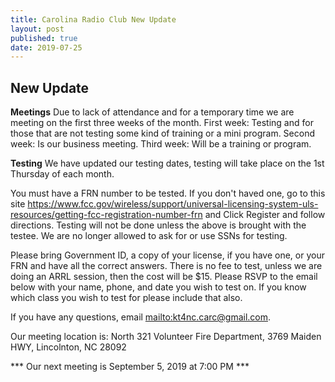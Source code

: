 ```yaml
---
title: Carolina Radio Club New Update
layout: post
published: true
date: 2019-07-25
---
```

## New Update

**Meetings** Due to lack of attendance and for a temporary time we are meeting on the first three weeks of the month.
             First week: Testing and for those that are not testing some kind of training or a mini program.
             Second week: Is our business meeting.
             Third week: Will be a training or program.
             
**Testing** We have updated our testing dates, testing will take place on the 1st Thursday of each month.

You must have a FRN number to be tested. If you don't haved one, go to this site https://www.fcc.gov/wireless/support/universal-licensing-system-uls-resources/getting-fcc-registration-number-frn and Click Register and follow directions. Testing will not be done unless the above is brought with the testee. We are no longer allowed to ask for or use SSNs for testing.

Please bring Government ID, a copy of your license, if you have one, or your FRN and have all the correct answers. There is no fee to test, unless we are doing an ARRL session, then the cost will be $15. Please RSVP to the email below with your name, phone, and date you wish to test on. If you know which class you wish to test for please include that also. 

If you have any questions, email <mailto:kt4nc.carc@gmail.com>.

Our meeting location is: North 321 Volunteer Fire Department, 3769 Maiden HWY, Lincolnton, NC 28092


*** Our next meeting is September 5, 2019 at 7:00 PM ***
